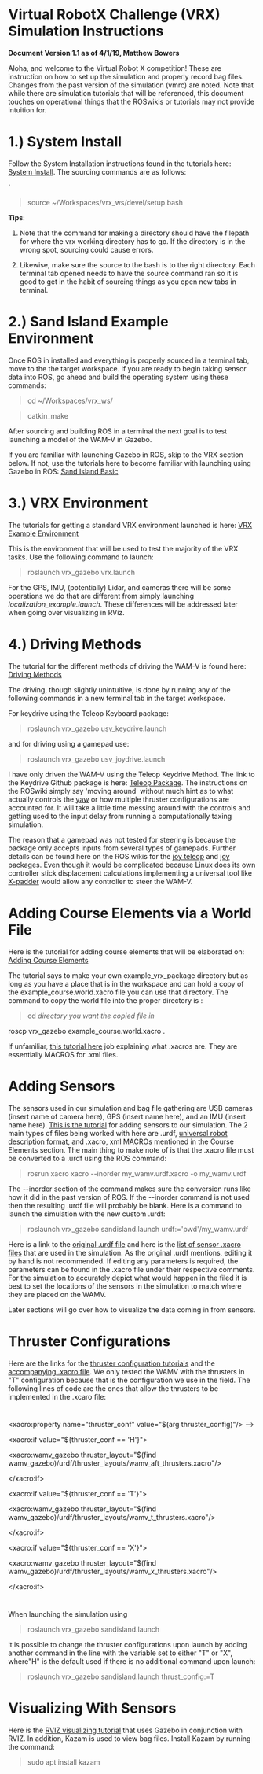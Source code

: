 # Virtual RobotX Challenge (VRX) Simulation Instructions

  

  

**Document Version 1.1 as of 4/1/19, Matthew Bowers**

  

  

Aloha, and welcome to the Virtual Robot X competition! These are instruction on how to set up the simulation and properly record bag files. Changes from the past version of the simulation (vmrc) are noted. Note that while there are simulation tutorials that will be referenced, this document touches on operational things that the ROSwikis or tutorials may not provide intuition for.

  

  

# 1.) System Install

  

  

  

Follow the System Installation instructions found in the tutorials here: [System Install]([https://bitbucket.org/osrf/vrx/wiki/tutorials/SystemSetupInstall](https://bitbucket.org/osrf/vrx/wiki/tutorials/SystemSetupInstall)). The sourcing commands are as follows:

  

 `

  

>source ~/Workspaces/vrx_ws/devel/setup.bash

  
  

  

**Tips**:

  

  

1. Note that the command for making a directory should have the filepath for where the vrx working directory has to go. If the directory is in the wrong spot, sourcing could cause errors.

  

  

2. Likewise, make sure the source to the bash is to the right directory. Each terminal tab opened needs to have the source command ran so it is good to get in the habit of sourcing things as you open new tabs in terminal.

  

  

# 2.) Sand Island Example Environment

  

  

Once ROS in installed and everything is properly sourced in a terminal tab, move to the the target workspace. If you are ready to begin taking sensor data into ROS, go ahead and build the operating system using these commands:

  

  

> cd ~/Workspaces/vrx_ws/

  

  

> catkin_make

  

  

  

After sourcing and building ROS in a terminal the next goal is to test launching a model of the WAM-V in Gazebo.

  

  

If you are familiar with launching Gazebo in ROS, skip to the VRX section below. If not, use the tutorials here to become familiar with launching using Gazebo in ROS: [Sand Island Basic]([https://bitbucket.org/osrf/vrx/wiki/tutorials/Sand_Island_Basic](https://bitbucket.org/osrf/vrx/wiki/tutorials/Sand_Island_Basic))

  

  

  

# 3.) VRX Environment

  

  

The tutorials for getting a standard VRX environment launched is here: [VRX Example Environment]([https://bitbucket.org/osrf/vrx/wiki/tutorials/ExampleVrx](https://bitbucket.org/osrf/vrx/wiki/tutorials/ExampleVrx))

  

  

This is the environment that will be used to test the majority of the VRX tasks. Use the following command to launch:

  

  

>roslaunch vrx_gazebo vrx.launch

  

  

  

For the GPS, IMU, (potentially) Lidar, and cameras there will be some operations we do that are different from simply launching *localization_example.launch*. These differences will be addressed later when going over visualizing in RViz.

  

  

  

# 4.) Driving Methods

  

  

The tutorial for the different methods of driving the WAM-V is found here: [Driving Methods]([https://bitbucket.org/osrf/vrx/wiki/tutorials/Driving](https://bitbucket.org/osrf/vrx/wiki/tutorials/Driving))

  

  

The driving, though slightly unintuitive, is done by running any of the following commands in a new terminal tab in the target workspace.

  

  

For keydrive using the Teleop Keyboard package:

  

  

>roslaunch vrx_gazebo usv_keydrive.launch

  

  

and for driving using a gamepad use:

  

  

>roslaunch vrx_gazebo usv_joydrive.launch

  

  

I have only driven the WAM-V using the Teleop Keydrive Method. The link to the Keydrive Github package is here: [Teleop Package]([http://wiki.ros.org/teleop_twist_keyboard](http://wiki.ros.org/teleop_twist_keyboard)). The instructions on the ROSwiki simply say 'moving around' without much hint as to what actually controls the [yaw]([https://en.wikipedia.org/wiki/Yaw_(rotation)](https://en.wikipedia.org/wiki/Yaw_(rotation))) or how multiple thruster configurations are accounted for. It will take a little time messing around with the controls and getting used to the input delay from running a computationally taxing simulation.

  

  

The reason that a gamepad was not tested for steering is because the package only accepts inputs from several types of gamepads. Further details can be found here on the ROS wikis for the [joy teleop]([http://wiki.ros.org/joy_teleop](http://wiki.ros.org/joy_teleop)) and [joy]([http://wiki.ros.org/joy](http://wiki.ros.org/joy)) packages. Even though it would be complicated because Linux does its own controller stick displacement calculations implementing a universal tool like [X-padder]([https://softfamous.com/xpadder/](https://softfamous.com/xpadder/)) would allow any controller to steer the WAM-V.

  

  

# Adding Course Elements via a World File

  

Here is the tutorial for adding course elements that will be elaborated on: [Adding Course Elements](https://bitbucket.org/osrf/vrx/wiki/tutorials/Adding%20course%20elements)

  

The tutorial says to make your own example_vrx_package directory but as long as you have a place that is in the workspace and can hold a copy of the example_course.world.xacro file you can use that directory. The command to copy the world file into the proper directory is :

  

> cd *directory you want the copied file in*

  

roscp vrx_gazebo example_course.world.xacro .

  

  

If unfamiliar, [this tutorial here](https://bitbucket.org/osrf/vrx/wiki/tutorials/Working%20with%20xacro%20files) job explaining what .xacros are. They are essentially MACROS for .xml files.

  

# Adding Sensors

  

The sensors used in our simulation and bag file gathering are USB cameras (insert name of camera here), GPS (insert name here), and an IMU (insert name here). [This is the tutorial](https://bitbucket.org/osrf/vrx/wiki/tutorials/AddingSensors) for adding sensors to our simulation. The 2 main types of files being worked with here are .urdf, [universal robot description format](http://wiki.ros.org/urdf), and .xacro, xml MACROs mentioned in the Course Elements section. The main thing to make note of is that the .xacro file must be converted to a .urdf using the ROS command:

  

>rosrun xacro xacro --inorder my_wamv.urdf.xacro -o my_wamv.urdf

  

  

The --inorder section of the command makes sure the conversion runs like how it did in the past version of ROS. If the --inorder command is not used then the resulting .urdf file will probably be blank. Here is a command to launch the simulation with the new custom .urdf:

  

>roslaunch vrx_gazebo sandisland.launch urdf:='pwd'/my_wamv.urdf

  

Here is a link to the [original .urdf file](https://cdn.discordapp.com/attachments/538325708754255884/546969340583608340/my_wamv.urdf) and here is the [list of sensor .xacro files](https://bitbucket.org/osrf/vrx/src/default/wamv_gazebo/urdf/sensors/) that are used in the simulation. As the original .urdf mentions, editing it by hand is not recommended. If editing any parameters is required, the parameters can be found in the .xacro file under their respective comments. For the simulation to accurately depict what would happen in the filed it is best to set the locations of the sensors in the simulation to match where they are placed on the WAMV.

  

Later sections will go over how to visualize the data coming in from sensors.

  
  

# Thruster Configurations

Here are the links for the [thruster configuration tutorials](https://bitbucket.org/osrf/vrx/wiki/tutorials/PropulsionConfiguration) and the [accompanying .xacro file](https://bitbucket.org/osrf/vrx/src/default/wamv_gazebo/urdf/wamv_gazebo.urdf.xacro). We only tested the WAMV with the thrusters in "T" configuration because that is the configuration we use in the field. The following lines of code are the ones that allow the thrusters to be implemented in the .xcaro file:

#

  

<!-- === Thrusters === -->

  

<xacro:property name="thruster_conf" value="$(arg thruster_config)"/> -->

  

  

<!-- Default WAM-V with two aft thrusters -->

  

<xacro:if value="${thruster_conf == 'H'}">

  

<xacro:wamv_gazebo thruster_layout="$(find wamv_gazebo)/urdf/thruster_layouts/wamv_aft_thrusters.xacro"/>

  

</xacro:if>

  

  

<!-- WAMV with "T" thruster configuration -->

  

<xacro:if value="${thruster_conf == 'T'}">

  

<xacro:wamv_gazebo thruster_layout="$(find wamv_gazebo)/urdf/thruster_layouts/wamv_t_thrusters.xacro"/>

  

</xacro:if>

  

  

<!-- WAMV with "X" thruster configuration -->

  

<xacro:if value="${thruster_conf == 'X'}">

  

<xacro:wamv_gazebo thruster_layout="$(find wamv_gazebo)/urdf/thruster_layouts/wamv_x_thrusters.xacro"/>

  

</xacro:if>

#

When launching the simulation using

> roslaunch vrx_gazebo sandisland.launch

  

it is possible to change the thruster configurations upon launch by adding another command in the line with the variable set to either "T" or "X", where"H" is the default used if there is no additional command upon launch:

> roslaunch vrx_gazebo sandisland.launch thrust_config:=T

  

# Visualizing With Sensors

Here is the [RVIZ visualizing tutorial](https://bitbucket.org/osrf/vrx/wiki/tutorials/Visualizing%20with%20RVIZ) that uses Gazebo in conjunction with RVIZ. In addition, Kazam is used to view bag files. Install Kazam by running the command:

> sudo apt install kazam